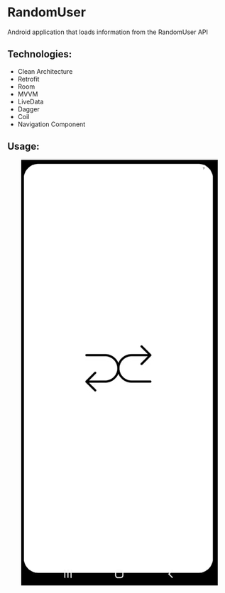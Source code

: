 # RandomUser

Android application that loads information from the RandomUser API

## Technologies:

* Clean Architecture
* Retrofit
* Room
* MVVM
* LiveData
* Dagger
* Coil
* Navigation Component

## Usage:

<p align="center">
  <img src="randomuser.gif" alt="animated" />
</p>

